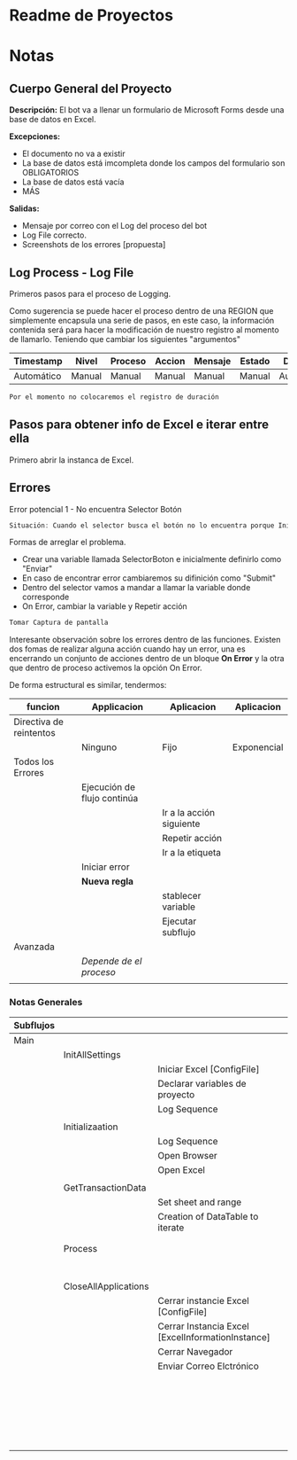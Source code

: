 # Readme de Proyectos

# Notas


## Cuerpo General del Proyecto

**Descripción:** El bot va a llenar un formulario de Microsoft Forms desde una base de datos en Excel. 

**Excepciones:**

+ El documento no va a existir
+ La base de datos está imcompleta donde los campos del formulario son OBLIGATORIOS
+ La base de datos está vacía
+ MÁS


**Salidas:** 
+ Mensaje por correo con el Log del proceso del bot
+ Log File correcto. 
+ Screenshots de los errores [propuesta]


## Log Process - Log File

Primeros pasos para el proceso de Logging. 

Como sugerencia se puede hacer el proceso dentro de una REGION que simplemente encapsula una serie de pasos, en este caso, la información contenida será para hacer la modificación de nuestro registro al momento de llamarlo. Teniendo que cambiar los siguientes "argumentos"


| Timestamp | Nivel | Proceso | Accion | Mensaje | Estado | Duración |
| --- | --- | --- | --- | --- | --- | --- | 
| Automático | Manual | Manual | Manual | Manual | Manual | Automático |


```java
Por el momento no colocaremos el registro de duración
```

## Pasos para obtener info de Excel e iterar entre ella

Primero abrir la instanca de Excel.




## Errores

Error potencial 1 - No encuentra Selector Botón
 ``` java
Situación: Cuando el selector busca el botón no lo encuentra porque Inicialmente el botón tiene el label="Submit" pero luego lo encuentra como label="Enviar"
 ```

Formas de arreglar el problema.

+ Crear una variable llamada SelectorBoton e inicialmente definirlo como "Enviar"
+ En caso de encontrar error cambiaremos su difinición como "Submit"
+ Dentro del selector vamos a mandar a llamar la variable donde corresponde
+ On Error, cambiar la variable y Repetir acción

``` java
Tomar Captura de pantalla
```


Interesante observación sobre los errores dentro de las funciones. Existen dos fomas de realizar alguna acción cuando hay un error, una es encerrando un conjunto de acciones dentro de un bloque **On Error** y la otra que dentro de proceso activemos la opción On Error. 

De forma estructural es similar, tendermos:

| funcion | Applicacion | Aplicacion | Aplicacion |
| --- | --- | --- | --- |
| Directiva de reintentos |  |  |  |
|  | Ninguno | Fijo | Exponencial |
| Todos los Errores |  |  |  |
|  | Ejecución de flujo continúa |  |  |
|  |  | Ir a la acción siguiente |  |
|  |  | Repetir acción |  |
|  |  | Ir a la etiqueta |  |
|  | Iniciar error |  |  |
|  | **Nueva regla** |  |  |
|  |  | stablecer variable |  |
|  |  | Ejecutar subflujo |  |
| Avanzada |  |  |  |
|  | _Depende de el proceso_ |  |  |
|  |  |  |  |



### Notas Generales

| Subflujos |  |  |  |  |  | 
| --- | --- | --- | --- | --- | --- | 
| Main |  |  |  |  |  | 
|  | InitAllSettings |  |  |  |  | 
|  |  | Iniciar Excel [ConfigFile] |  |  |  | 
|  |  | Declarar variables de proyecto |  |  |  | 
|  |  | Log Sequence |  |  |  | 
|  |  |  |  |  |  | 
|  | Initializaation |  |  |  |  | 
|  |  | Log Sequence |  |  |  | 
|  |  | Open Browser |  |  |  | 
|  |  | Open Excel |  |  |  | 
|  |  |  |  |  |  | 
|  | GetTransactionData |  |  |  |  | 
|  |  | Set sheet and range |  |  |  | 
|  |  | Creation of DataTable to iterate |  |  |  | 
|  |  |  |  |  |  | 
|  |  |  |  |  |  | 
|  | Process |  |  |  |  | 
|  |  |  |  |  |  | 
|  |  |  |  |  |  | 
|  |  |  |  |  |  | 
|  |  |  |  |  |  | 
|  |  |  |  |  |  | 
|  |  |  |  |  |  | 
|  |  |  |  |  |  | 
|  | CloseAllApplications |  |  |  |  | 
|  |  | Cerrar instancie Excel [ConfigFile] |  |  |  | 
|  |  | Cerrar Instancia Excel [ExcelInformationInstance] |  |  |  | 
|  |  | Cerrar Navegador |  |  |  | 
|  |  | Enviar Correo Elctrónico |  |  |  | 
|  |  |  |  |  |  | 
|  |  |  |  |  |  | 
|  |  |  |  |  |  | 
|  |  |  |  |  |  | 
|  |  |  |  |  |  | 
|  |  |  |  |  |  | 
|  |  |  |  |  |  | 
|  |  |  |  |  |  | 
|  |  |  |  |  |  | 
|  |  |  |  |  |  | 
|  |  |  |  |  |  | 
|  |  |  |  |  |  | 
|  |  |  |  |  |  | 
|  |  |  |  |  |  | 
|  |  |  |  |  |  | 
|  |  |  |  |  |  | 
|  |  |  |  |  |  | 
|  |  |  |  |  |  | 
|  |  |  |  |  |  | 
|  |  |  |  |  |  | 
|  |  |  |  |  |  | 
|  |  |  |  |  |  | 
|  |  |  |  |  |  | 


